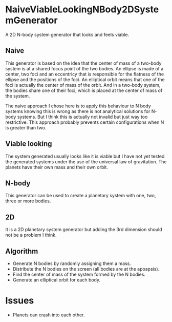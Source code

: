 # NaiveViableLookingNBody2DSystemGenerator
A 2D N-body system generator that looks and feels viable.

## Naive
This generator is based on the idea that the center of mass of a two-body system is at a shared focus point of the two bodies.
An ellipse is made of a center, two foci and an eccentricy that is responsible for the flatness of the ellipse and the positions of the foci. An elliptical orbit means that one of the foci is actually the center of mass of the orbit. And in a two-body system, the bodies share one of their foci, which is placed at the center of mass of the system.

The naive approach I chose here is to apply this behaviour to N body systems knowing this is wrong as there is not analytical solutions for N-body systems. But I think this is actually not invalid but just way too restrictive. This approach probably prevents certain configurations when N is greater than two.

## Viable looking
The system generated usually looks like it is viable but I have not yet tested the generated systems under the use of the universal law of gravitation. The planets have their own mass and their own orbit.

## N-body
This generator can be used to create a planetary system with one, two, three or more bodies.

## 2D
It is a 2D planetary system generator but adding the 3rd dimension should not be a problem I think.

## Algorithm
- Generate N bodies by randomly assigning them a mass.
- Distribute the N bodies on the screen (all bodies are at the apoapsis).
- Find the center of mass of the system formed by the N bodies.
- Generate an elliptical orbit for each body.

# Issues
- Planets can crash into each other.
